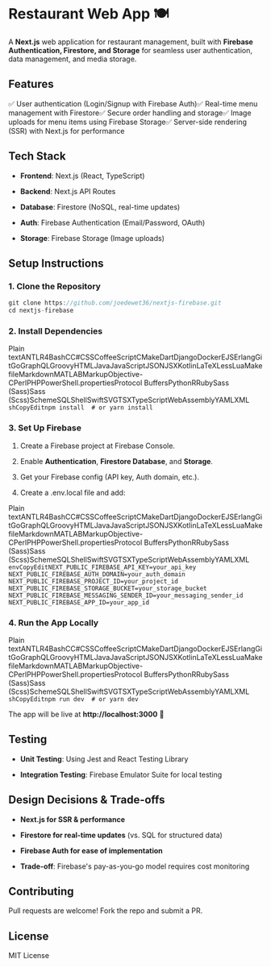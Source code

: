 **Restaurant Web App** 🍽️
==========================

A **Next.js** web application for restaurant management, built with **Firebase Authentication, Firestore, and Storage** for seamless user authentication, data management, and media storage.

**Features**
------------

✅ User authentication (Login/Signup with Firebase Auth)✅ Real-time menu management with Firestore✅ Secure order handling and storage✅ Image uploads for menu items using Firebase Storage✅ Server-side rendering (SSR) with Next.js for performance

**Tech Stack**
--------------

*   **Frontend**: Next.js (React, TypeScript)
    
*   **Backend**: Next.js API Routes
    
*   **Database**: Firestore (NoSQL, real-time updates)
    
*   **Auth**: Firebase Authentication (Email/Password, OAuth)
    
*   **Storage**: Firebase Storage (Image uploads)
    

**Setup Instructions**
----------------------

### **1\. Clone the Repository**

```javascript
git clone https://github.com/joedewet36/nextjs-firebase.git
cd nextjs-firebase
```

### **2\. Install Dependencies**

Plain textANTLR4BashCC#CSSCoffeeScriptCMakeDartDjangoDockerEJSErlangGitGoGraphQLGroovyHTMLJavaJavaScriptJSONJSXKotlinLaTeXLessLuaMakefileMarkdownMATLABMarkupObjective-CPerlPHPPowerShell.propertiesProtocol BuffersPythonRRubySass (Sass)Sass (Scss)SchemeSQLShellSwiftSVGTSXTypeScriptWebAssemblyYAMLXML`   shCopyEditnpm install  # or yarn install   `

### **3\. Set Up Firebase**

1.  Create a Firebase project at Firebase Console.
    
2.  Enable **Authentication**, **Firestore Database**, and **Storage**.
    
3.  Get your Firebase config (API key, Auth domain, etc.).
    
4.  Create a .env.local file and add:
    

Plain textANTLR4BashCC#CSSCoffeeScriptCMakeDartDjangoDockerEJSErlangGitGoGraphQLGroovyHTMLJavaJavaScriptJSONJSXKotlinLaTeXLessLuaMakefileMarkdownMATLABMarkupObjective-CPerlPHPPowerShell.propertiesProtocol BuffersPythonRRubySass (Sass)Sass (Scss)SchemeSQLShellSwiftSVGTSXTypeScriptWebAssemblyYAMLXML`   envCopyEditNEXT_PUBLIC_FIREBASE_API_KEY=your_api_key  NEXT_PUBLIC_FIREBASE_AUTH_DOMAIN=your_auth_domain  NEXT_PUBLIC_FIREBASE_PROJECT_ID=your_project_id  NEXT_PUBLIC_FIREBASE_STORAGE_BUCKET=your_storage_bucket  NEXT_PUBLIC_FIREBASE_MESSAGING_SENDER_ID=your_messaging_sender_id  NEXT_PUBLIC_FIREBASE_APP_ID=your_app_id   `

### **4\. Run the App Locally**

Plain textANTLR4BashCC#CSSCoffeeScriptCMakeDartDjangoDockerEJSErlangGitGoGraphQLGroovyHTMLJavaJavaScriptJSONJSXKotlinLaTeXLessLuaMakefileMarkdownMATLABMarkupObjective-CPerlPHPPowerShell.propertiesProtocol BuffersPythonRRubySass (Sass)Sass (Scss)SchemeSQLShellSwiftSVGTSXTypeScriptWebAssemblyYAMLXML`   shCopyEditnpm run dev  # or yarn dev   `

The app will be live at **http://localhost:3000** 🚀

**Testing**
-----------

*   **Unit Testing**: Using Jest and React Testing Library
    
*   **Integration Testing**: Firebase Emulator Suite for local testing
    

**Design Decisions & Trade-offs**
---------------------------------

*   **Next.js for SSR & performance**
    
*   **Firestore for real-time updates** (vs. SQL for structured data)
    
*   **Firebase Auth for ease of implementation**
    
*   **Trade-off**: Firebase's pay-as-you-go model requires cost monitoring
    

**Contributing**
----------------

Pull requests are welcome! Fork the repo and submit a PR.

**License**
-----------

MIT License
